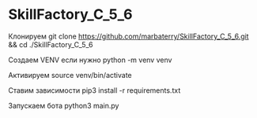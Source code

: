 # SkillFactory_C_5_6

Клонируем
git clone https://github.com/marbaterry/SkillFactory_C_5_6.git && cd ./SkillFactory_C_5_6

Создаем VENV если нужно
python -m venv venv

Активируем
source venv/bin/activate

Ставим зависимости
pip3 install -r requirements.txt

Запускаем бота
python3 main.py
